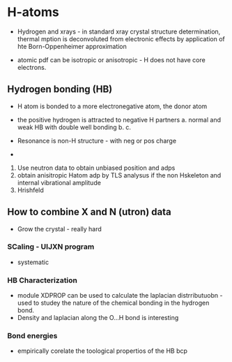 

# H-atoms

* Hydrogen and xrays - in standard xray crystal structure determination, thermal mption is deconvoluted from electronic effects by application of hte Born-Oppenheimer approximation

+ atomic pdf can be isotropic or anisotropic - H does not have core electrons. 

## Hydrogen bonding (HB)
* H atom is bonded to a more electronegative atom, the donor atom
* the positive hydrogen is attracted to negative H partners
a. normal and weak HB with double well bonding
b.
c.

* Resonance is non-H structure - with neg or pos charge
* 

1. Use neutron data to obtain unbiased position and adps
2. obtain anisitropic Hatom adp by TLS analysus if the non Hskeleton and internal vibrational amplitude
3. Hrishfeld 

## How to combine X and N (utron) data
* Grow the crystal - really hard


### SCaling - UIJXN program
* systematic 

### HB Characterization
* module XDPROP can be used to calculate the laplacian distrributuobn - used to studey the nature of the chemical bonding in the hydrogen bond.
* Density and laplacian along the O...H bond is interesting 
 
### Bond energies
* empirically corelate the toological propertios of the HB bcp


 

